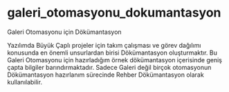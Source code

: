 # galeri_otomasyonu_dokumantasyon
Galeri Otomasyonu için Dökümantasyon

Yazılımda Büyük Çaplı projeler için takım çalışması ve görev dağılımı konusunda en önemli unsurlardan birisi Dökümantasyon oluşturmaktır.
Bu Galeri Otomasyonu için hazırladığım örnek dökümantasyon içerisinde geniş çapta bilgiler barındırmaktadır.
Sadece Galeri değil birçok otomasyonun Dökümantasyon hazırlanım sürecinde Rehber Dökümantasyon olarak kullanılabilir.
